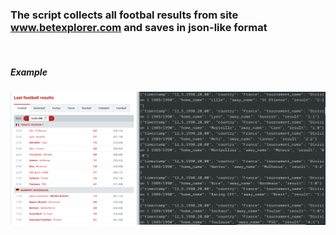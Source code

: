 ### The script collects all footbal results from site www.betexplorer.com and saves in json-like format




<br/>







##### Example
![Betexplorer](https://github.com/aabdy/scraping/blob/b1e2ff4bd4b6a3a6a05b3f6de0b60f5bc7a559ca/betting%20site/Betexplorer_img.png)
